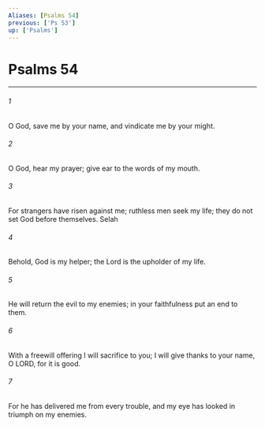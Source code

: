 ```yaml
---
Aliases: [Psalms 54]
previous: ['Ps 53']
up: ['Psalms']
---
```

# Psalms 54

***

 

###### 1 
O God, save me by your name, 
 and vindicate me by your might. 
 
 

###### 2 
O God, hear my prayer; 
 give ear to the words of my mouth.
 
 

###### 3 
For strangers have risen against me; 
 ruthless men seek my life; 
 they do not set God before themselves. Selah
 
 

###### 4 
Behold, God is my helper; 
 the Lord is the upholder of my life. 
 
 

###### 5 
He will return the evil to my enemies; 
 in your faithfulness put an end to them.
 
 

###### 6 
With a freewill offering I will sacrifice to you; 
 I will give thanks to your name, O LORD, for it is good. 
 
 

###### 7 
For he has delivered me from every trouble, 
 and my eye has looked in triumph on my enemies.
 
